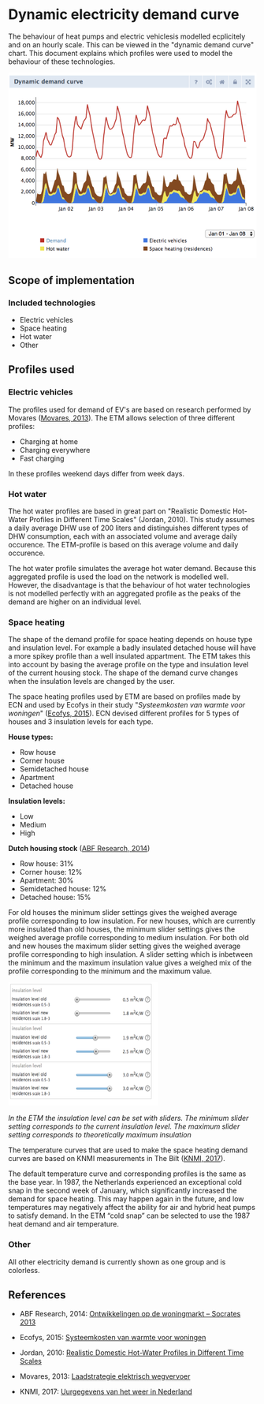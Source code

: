 # Dynamic electricity demand curve

The behaviour of heat pumps and electric vehiclesis modelled ecplicitely and on an hourly scale. This can be viewed in the "dynamic demand curve" chart. This document explains which profiles were used to model the behaviour of these technologies.

![](../images/20170921_dynamic_demand_curve.png)

## Scope of implementation

### Included technologies
- Electric vehicles
- Space heating
- Hot water
- Other

## Profiles used

### Electric vehicles
The profiles used for demand of EV's are based on research performed by Movares (<a href="#ref">Movares, 2013</a>). The ETM allows selection of three different profiles:

- Charging at home
- Charging everywhere
- Fast charging

In these profiles weekend days differ from week days.

### Hot water
The hot water profiles are based in great part on "Realistic Domestic Hot-Water Profiles in Different Time Scales" (Jordan, 2010). This study assumes a daily average DHW use of 200 liters and distinguishes different types of DHW consumption, each with an associated volume and average daily occurence. The ETM-profile is based on this average volume and daily occurence.

The hot water profile simulates the average hot water demand. Because this aggregated profile is used the load on the network is modelled well. However, the disadvantage is that the behaviour of hot water technologies is not modelled perfectly with an aggregated profile as the peaks of the demand are higher on an individual level. 

### Space heating
The shape of the demand profile for space heating depends on house type and insulation level. For example a badly insulated detached house will have a more spikey profile than a well insulated appartment. The ETM takes this into account by basing the average profile on the type and insulation level of the current housing stock. The shape of the demand curve changes when the insulation levels are changed by the user. 

The space heating profiles used by ETM are based on profiles made by ECN and used by Ecofys in their study "_Systeemkosten van warmte voor woningen_" (<a href="#ref">Ecofys, 2015</a>). ECN devised different profiles for 5 types of houses and 3 insulation levels for each type.

**House types:**

- Row house
- Corner house
- Semidetached house
- Apartment
- Detached house

**Insulation levels:**

- Low
- Medium
- High

**Dutch housing stock** (<a href="#ref">ABF Research, 2014</a>)

- Row house: 31%
- Corner house: 12%
- Apartment: 30%
- Semidetached house: 12%
- Detached house: 15%

For old houses the minimum slider settings gives the weighed average profile corresponding to low insulation. For new houses, which are currently more insulated than old houses, the minimum slider settings gives the weighed average profile corresponding to medium insulation. For both old and new houses the maximum slider setting gives the weighed average profile corresponding to high insulation.
A slider setting which is inbetween the minimum and the maximum insulation value gives a weighed mix of the profile corresponding to the minimum and the maximum value.

![](../images/20170914_insulation_sliders.png)

_In the ETM the insulation level can be set with sliders. The minimum slider setting corresponds to the current insulation level. The maximum slider setting corresponds to theoretically maximum insulation_

The temperature curves that are used to make the space heating demand curves are based on KNMI measurements in The Bilt (<a href="#ref">KNMI, 2017</a>). 

The default temperature curve and corresponding profiles is the same as the base year. In 1987, the Netherlands experienced an exceptional cold snap in the second week of January, which significantly increased the demand for space heating. This may happen again in the future, and low temperatures may negatively affect the ability for air and hybrid heat pumps to satisfy demand. In the ETM “cold snap” can be selected to use the 1987 heat demand and air temperature. 

<a name="ref"></a>

### Other
All other electricity demand is currently shown as one group and is colorless.

## References
- ABF Research, 2014: [Ontwikkelingen op de woningmarkt – Socrates 2013](https://www.rijksoverheid.nl/documenten/rapporten/2014/06/18/ontwikkelingen-op-de-woningmarkt-socrates-2013)

- Ecofys, 2015: [Systeemkosten van warmte voor woningen](https://refman.energytransitionmodel.com/publications/2063)

- Jordan, 2010: [Realistic Domestic Hot-Water Profiles in Different Time Scales](https://refman.energytransitionmodel.com/publications/2065)

- Movares, 2013: [Laadstrategie elektrisch wegvervoer](https://refman.energytransitionmodel.com/publications/2055)

- KNMI, 2017: [Uurgegevens van het weer in Nederland](http://projects.knmi.nl/klimatologie/uurgegevens/selectie.cgi)

